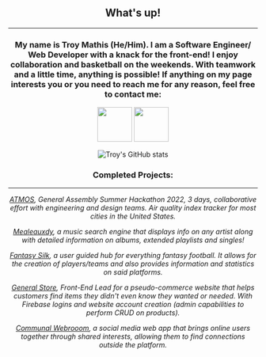 <div id='header' align='center'>
  
## What's up!
---
### My name is Troy Mathis (He/Him). I am a Software Engineer/ Web Developer with a knack for the front-end! I enjoy collaboration and basketball on the weekends. With teamwork and a little time, anything is possible! If anything on my page interests you or you need to reach me for any reason, feel free to contact me: 
  <a href='https://www.linkedin.com/in/troy-mathis-8ab101237/'><img src ='https://cdn-icons-png.flaticon.com/512/174/174857.png' width=70 /></a> <a href= 'mailto:troymathisdev@gmail.com'><img src='https://upload.wikimedia.org/wikipedia/commons/thumb/7/7e/Gmail_icon_%282020%29.svg/1024px-Gmail_icon_%282020%29.svg.png' width=70 /></a>
  
  ![Troy's GitHub stats](https://github-readme-stats-sigma-five.vercel.app/api?username=troymathis)
  
  ### Completed Projects:
  ---
  *[ATMOS](https://github.com/johndwatt/ATMOS), General Assembly Summer Hackathon 2022, 3 days, collaborative effort with engineering and design teams. Air quality index tracker for most cities in the United States.*
  
 *[Mealeauxdy](https://github.com/troymathis/meleauxdy), a music search engine that displays info on any artist along with detailed information on albums, extended playlists and singles!*
  
  *[Fantasy Silk](https://github.com/troymathis/FantasySilk), a user guided hub for everything fantasy football. It allows for the creation of players/teams and also provides information and statistics on said platforms.*
  
  *[General Store](https://github.com/troymathis/generalstore-frontend), Front-End Lead for a pseudo-commerce website that helps customers find items they didn't even know they wanted or needed. With Firebase logins and website account creation (admin capabilities to perform CRUD on products).*
  
  *[Communal Webrooom](https://github.com/troymathis/comm-wr), a social media web app that brings online users together through shared interests, allowing them to find connections outside the platform.*
    
  ### 
</div>
<!--
**troymathis/troymathis** is a ✨ _special_ ✨ repository because its `README.md` (this file) appears on your GitHub profile.

Here are some ideas to get you started:

- 🔭 I’m currently working on ...
- 🌱 I’m currently learning ...
- 👯 I’m looking to collaborate on ...
- 🤔 I’m looking for help with ...
- 💬 Ask me about ...
- 📫 How to reach me: ...
- 😄 Pronouns: ...
- ⚡ Fun fact: ...
-->

